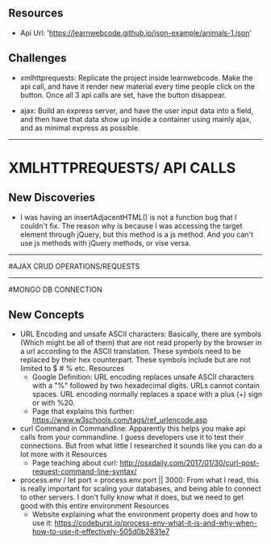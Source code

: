 ## Resources
- Api Url: 'https://learnwebcode.github.io/json-example/animals-1.json'

## Challenges
- xmlhttprequests: Replicate the project inside learnwebcode. Make the api call, and have it render new material every time people click on the button. Once all 3 api calls are set, have the button disappear.

- ajax: Build an express server, and have the user input data into a field, and then have that data show up inside a container using mainly ajax, and as minimal express as possible.

------------------------------
# XMLHTTPREQUESTS/ API CALLS

## New Discoveries
- I was having an insertAdjacentHTML() is not a function bug that I couldn't fix. The reason why is because I was accessing the target element through jQuery, but this method is a js method. And you can't use js methods with jQuery methods, or vise versa.
--------------------------------
#AJAX CRUD OPERATIONS/REQUESTS


--------------------------------
#MONGO DB CONNECTION

## New Concepts
- URL Encoding and unsafe ASCII characters: Basically, there are symbols (Which might be all of them) that are not read properly by the browser in a url according to the ASCII translation. These symbols need to be replaced by their hex counterpart. These symbols include but are not limited to $ # % etc.
  Resources
  - Google Definition: URL encoding replaces unsafe ASCII characters with a "%" followed by two hexadecimal digits. URLs cannot contain spaces. URL encoding normally replaces a space with a plus (+) sign or with %20.
  - Page that explains this further: https://www.w3schools.com/tags/ref_urlencode.asp
- curl Command in Commandline: Apparently this helps you make api calls from your commandline. I guess developers use it to test their connections. But from what little I researched it sounds like you can do a lot more with it
  Resources
  - Page teaching about curl: http://osxdaily.com/2017/01/30/curl-post-request-command-line-syntax/
- process.env / let port = process.env.port || 3000: From what I read, this is really important for scaling your databases, and being able to connect to other servers. I don't fully know what it does, but we need to get good with this entire environment
  Resources
  - Website explaining what the environment property does and how to use it: https://codeburst.io/process-env-what-it-is-and-why-when-how-to-use-it-effectively-505d0b2831e7
